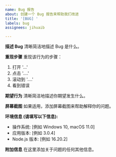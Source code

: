 ```yaml
---
name: Bug 报告
about: 创建一个 Bug 报告来帮助我们改进
title: '[BUG] '
labels: bug
assignees: jihuaib

---
```


**描述 Bug**
清晰简洁地描述 Bug 是什么。

**重现步骤**
重现该行为的步骤：
1. 打开 '...'
2. 点击 '....'
3. 滚动到 '....'
4. 看到错误

**期望行为**
清晰简洁地描述你期望发生什么。

**屏幕截图**
如果适用，添加屏幕截图来帮助解释你的问题。

**环境信息 (请填写以下信息):**
 - 操作系统: [例如 Windows 10, macOS 11.0]
 - 应用版本: [例如 3.0.4]
 - Node.js 版本: [例如 16.20.2]

**附加信息**
在这里添加关于问题的任何其他信息。
